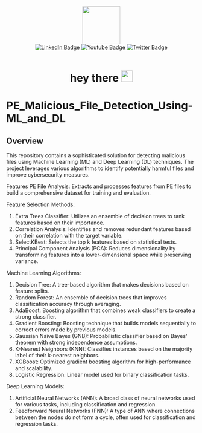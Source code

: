 <div id="header" align="center">
  <img src="https://media.giphy.com/media/M9gbBd9nbDrOTu1Mqx/giphy.gif" width="100"/>
</div>

<div id="badges" align="center">
  <a href="your-linkedin-URL">
    <img src="https://img.shields.io/badge/LinkedIn-blue?style=for-the-badge&logo=linkedin&logoColor=white" alt="LinkedIn Badge"/>
  </a>
  <a href="your-youtube-URL">
    <img src="https://img.shields.io/badge/YouTube-red?style=for-the-badge&logo=youtube&logoColor=white" alt="Youtube Badge"/>
  </a>
  <a href="your-twitter-URL">
    <img src="https://img.shields.io/badge/Twitter-blue?style=for-the-badge&logo=twitter&logoColor=white" alt="Twitter Badge"/>
  </a>
</div>

<p align="center">
  <img src="https://komarev.com/ghpvc/?username=SuyashUtekar&style=flat-square&color=blue" alt=""/>
</p>

<h1 align="center">
  hey there
  <img src="https://media.giphy.com/media/hvRJCLFzcasrR4ia7z/giphy.gif" width="30px"/>
</h1>

# PE_Malicious_File_Detection_Using-ML_and_DL

## Overview
This repository contains a sophisticated solution for detecting malicious files using Machine Learning (ML) and Deep Learning (DL) techniques. The project leverages various algorithms to identify potentially harmful files and improve cybersecurity measures.

Features
PE File Analysis: Extracts and processes features from PE files to build a comprehensive dataset for training and evaluation.

Feature Selection Methods:

1) Extra Trees Classifier: Utilizes an ensemble of decision trees to rank features based on their importance.
2) Correlation Analysis: Identifies and removes redundant features based on their correlation with the target variable.
3) SelectKBest: Selects the top k features based on statistical tests.
4) Principal Component Analysis (PCA): Reduces dimensionality by transforming features into a lower-dimensional space while preserving variance.

Machine Learning Algorithms:

1) Decision Tree: A tree-based algorithm that makes decisions based on feature splits.
2) Random Forest: An ensemble of decision trees that improves classification accuracy through averaging.
3) AdaBoost: Boosting algorithm that combines weak classifiers to create a strong classifier.
4) Gradient Boosting: Boosting technique that builds models sequentially to correct errors made by previous models.
5) Gaussian Naive Bayes (GNB): Probabilistic classifier based on Bayes' theorem with strong independence assumptions.
6) K-Nearest Neighbors (KNN): Classifies instances based on the majority label of their k-nearest neighbors.
7) XGBoost: Optimized gradient boosting algorithm for high-performance and scalability.
8) Logistic Regression: Linear model used for binary classification tasks.

Deep Learning Models:

1) Artificial Neural Networks (ANN): A broad class of neural networks used for various tasks, including classification and regression.
2) Feedforward Neural Networks (FNN): A type of ANN where connections between the nodes do not form a cycle, often used for classification and regression tasks.
